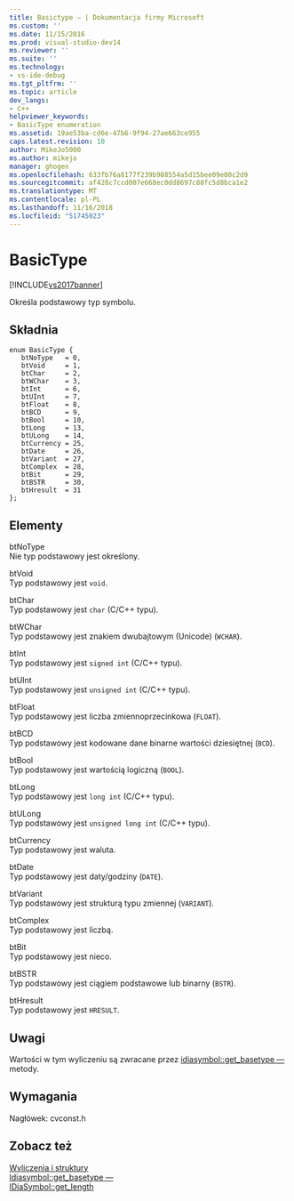 ```yaml
---
title: Basictype — | Dokumentacja firmy Microsoft
ms.custom: ''
ms.date: 11/15/2016
ms.prod: visual-studio-dev14
ms.reviewer: ''
ms.suite: ''
ms.technology:
- vs-ide-debug
ms.tgt_pltfrm: ''
ms.topic: article
dev_langs:
- C++
helpviewer_keywords:
- BasicType enumeration
ms.assetid: 19ae53ba-cd6e-47b6-9f94-27ae663ce955
caps.latest.revision: 10
author: MikeJo5000
ms.author: mikejo
manager: ghogen
ms.openlocfilehash: 633fb76a8177f239b988554a5d15bee09e00c2d9
ms.sourcegitcommit: af428c7ccd007e668ec0dd8697c88fc5d8bca1e2
ms.translationtype: MT
ms.contentlocale: pl-PL
ms.lasthandoff: 11/16/2018
ms.locfileid: "51745023"
---
```

# <a name="basictype"></a>BasicType
[!INCLUDE[vs2017banner](../../includes/vs2017banner.md)]

Określa podstawowy typ symbolu.  
  
## <a name="syntax"></a>Składnia  
  
```cpp#  
enum BasicType {   
   btNoType   = 0,  
   btVoid     = 1,  
   btChar     = 2,  
   btWChar    = 3,  
   btInt      = 6,  
   btUInt     = 7,  
   btFloat    = 8,  
   btBCD      = 9,  
   btBool     = 10,  
   btLong     = 13,  
   btULong    = 14,  
   btCurrency = 25,  
   btDate     = 26,  
   btVariant  = 27,  
   btComplex  = 28,  
   btBit      = 29,  
   btBSTR     = 30,  
   btHresult  = 31  
};  
```  
  
## <a name="elements"></a>Elementy  
 btNoType  
 Nie typ podstawowy jest określony.  
  
 btVoid  
 Typ podstawowy jest `void`.  
  
 btChar  
 Typ podstawowy jest `char` (C/C++ typu).  
  
 btWChar  
 Typ podstawowy jest znakiem dwubajtowym (Unicode) (`WCHAR`).  
  
 btInt  
 Typ podstawowy jest `signed int` (C/C++ typu).  
  
 btUInt  
 Typ podstawowy jest `unsigned int` (C/C++ typu).  
  
 btFloat  
 Typ podstawowy jest liczba zmiennoprzecinkowa (`FLOAT`).  
  
 btBCD  
 Typ podstawowy jest kodowane dane binarne wartości dziesiętnej (`BCD`).  
  
 btBool  
 Typ podstawowy jest wartością logiczną (`BOOL`).  
  
 btLong  
 Typ podstawowy jest `long int` (C/C++ typu).  
  
 btULong  
 Typ podstawowy jest `unsigned long int` (C/C++ typu).  
  
 btCurrency  
 Typ podstawowy jest waluta.  
  
 btDate  
 Typ podstawowy jest daty/godziny (`DATE`).  
  
 btVariant  
 Typ podstawowy jest strukturą typu zmiennej (`VARIANT`).  
  
 btComplex  
 Typ podstawowy jest liczbą.  
  
 btBit  
 Typ podstawowy jest nieco.  
  
 btBSTR  
 Typ podstawowy jest ciągiem podstawowe lub binarny (`BSTR`).  
  
 btHresult  
 Typ podstawowy jest `HRESULT`.  
  
## <a name="remarks"></a>Uwagi  
 Wartości w tym wyliczeniu są zwracane przez [idiasymbol::get_basetype —](../../debugger/debug-interface-access/idiasymbol-get-basetype.md) metody.  
  
## <a name="requirements"></a>Wymagania  
 Nagłówek: cvconst.h  
  
## <a name="see-also"></a>Zobacz też  
 [Wyliczenia i struktury](../../debugger/debug-interface-access/enumerations-and-structures.md)   
 [Idiasymbol::get_basetype —](../../debugger/debug-interface-access/idiasymbol-get-basetype.md)   
 [IDiaSymbol::get_length](../../debugger/debug-interface-access/idiasymbol-get-length.md)



